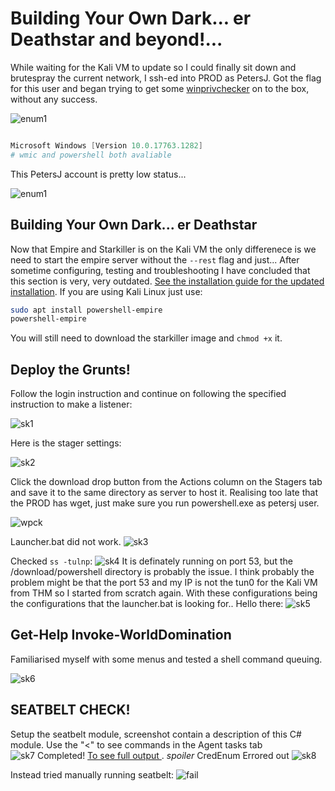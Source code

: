 # Building Your Own Dark... er Deathstar and beyond!...


While waiting for the Kali VM to update so I could finally sit down and brutespray the current network, I ssh-ed into PROD as PetersJ. Got the flag for this user and began trying to get some [winprivchecker](https://github.com/Tib3rius/windowsprivchecker) on to the box, without any success.

![enum1](Screenshots/deathstar-prod-enum1.png)
```powershell

Microsoft Windows [Version 10.0.17763.1282]
# wmic and powershell both avaliable

```

This PetersJ account is pretty low status...

![enum1](Screenshots/deathstar-lowstatus.png)

##  Building Your Own Dark... er Deathstar 

Now that Empire and Starkiller is on the Kali VM the only differenece is we need to start the empire server without the `--rest` flag and just... After sometime configuring, testing and troubleshooting I have concluded that this section is very, very outdated. [See the installation guide for the updated installation](https://bc-security.gitbook.io/empire-wiki/quickstart/installation). If you are using Kali Linux just use:

```bash
sudo apt install powershell-empire
powershell-empire
```

You will still need to download the starkiller image and `chmod +x` it.

##  Deploy the Grunts! 

Follow the login instruction and continue on following the specified instruction to make a listener:

![sk1](Screenshots/ds-fst-listener.png)

Here is the stager settings:

![sk2](Screenshots/ds-stager-fst.png)

Click the download drop button from the Actions column on the Stagers tab and save it to the same directory as server to host it. Realising too late that the PROD has wget, just make sure you run powershell.exe as petersj user. 

![wpck](Screenshots/ds-wpck-transfer.png)


Launcher.bat did not work.
![sk3](Screenshots/sk-unable-to-connect.png)

Checked `ss -tulnp`: 
![sk4](Screenshots/sk-ss-check.png)
It is definately running on port 53, but the /download/powershell directory is probably the issue. I think probably the problem might be that the port 53 and my IP is not the tun0 for the Kali VM from THM so I started from scratch again. With these configurations being the configurations that the launcher.bat is looking for.. Hello there: 
![sk5](Screenshots/sk-agent.png)

## Get-Help Invoke-WorldDomination 

Familiarised myself with some menus and tested a shell command queuing.

![sk6](Screenshots/sk-agent-testcmd.png)

##  SEATBELT CHECK! 

Setup the seatbelt module, screenshot contain a description of this C# module. Use the "<" to see commands in the Agent tasks tab  
![sk7](Screenshots/sk-seatbelt-setup.png)
Completed! [To see full output ](prod-seatbelt.out). *spoiler* CredEnum Errored out 
![sk8](Screenshots/sk-seatbelt-completed.png)

Instead tried manually running seatbelt:
![fail](Screenshots/credenum-man-fail.png)

